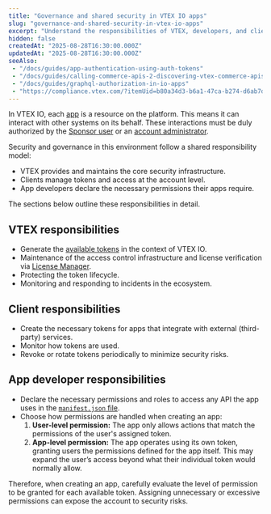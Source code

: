 ```yaml
---
title: "Governance and shared security in VTEX IO apps"
slug: "governance-and-shared-security-in-vtex-io-apps"
excerpt: "Understand the responsibilities of VTEX, developers, and clients about IO apps"
hidden: false
createdAt: "2025-08-28T16:30:00.000Z"
updatedAt: "2025-08-28T16:30:00.000Z"
seeAlso:
 - "/docs/guides/app-authentication-using-auth-tokens"
 - "/docs/guides/calling-commerce-apis-2-discovering-vtex-commerce-apis-and-authentication"
 - "/docs/guides/graphql-authorization-in-io-apps"
 - "https://compliance.vtex.com/?itemUid=b80a34d3-b6a1-47ca-b274-d6ab7de4749c"
---
```


In VTEX IO, each [app](https://developers.vtex.com/docs/guides/vtex-io-documentation-what-is-a-vtex-app) is a resource on the platform. This means it can interact with other systems on its behalf. These interactions must be duly authorized by the [Sponsor user](https://help.vtex.com/en/tutorial/what-is-the-sponsor-user--3oPr7YuIkEYqUGmEqIMSEy) or an [account administrator](https://help.vtex.com/en/tutorial/predefined-roles--jGDurZKJHvHJS13LnO7Dy#user-administrator-restricted).

Security and governance in this environment follow a shared responsibility model:

- VTEX provides and maintains the core security infrastructure.
- Clients manage tokens and access at the account level.
- App developers declare the necessary permissions their apps require.

The sections below outline these responsibilities in detail.

## VTEX responsibilities

- Generate the [available tokens](https://developers.vtex.com/docs/guides/app-authentication-using-auth-tokens) in the context of VTEX IO.
- Maintenance of the access control infrastructure and license verification via [License Manager](https://help.vtex.com/en/tutorial/license-manager-resources).
- Protecting the token lifecycle.
- Monitoring and responding to incidents in the ecosystem.

## Client responsibilities

- Create the necessary tokens for apps that integrate with external (third-party) services.
- Monitor how tokens are used.
- Revoke or rotate tokens periodically to minimize security risks.

## App developer responsibilities

- Declare the necessary permissions and roles to access any API the app uses in the [`manifest.json` file](https://developers.vtex.com/docs/guides/vtex-io-documentation-manifest).
- Choose how permissions are handled when creating an app:
  1. **User-level permission:** The app only allows actions that match the permissions of the user's assigned token.
  2. **App-level permission:** The app operates using its own token, granting users the permissions defined for the app itself. This may expand the user’s access beyond what their individual token would normally allow.

Therefore, when creating an app, carefully evaluate the level of permission to be granted for each available token. Assigning unnecessary or excessive permissions can expose the account to security risks.

